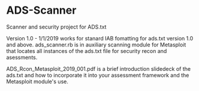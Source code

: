 # ADS-Scanner
Scanner and security project for ADS.txt

Version 1.0 - 1/1/2019 works for stanard IAB fomatting for ads.txt version 1.0 and above.
ads_scanner.rb is in auxiliary scanning module for Metasploit that locates all instances of 
the ads.txt file for security recon and asessments. 

ADS_Rcon_Metasploit_2019_001.pdf is a brief introduction slidedeck of the ads.txt and how to incorporate it 
into your assessment framework and the Metasploit module's use.
